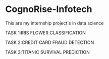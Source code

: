 # CognoRise-Infotech
This are my internship project's in data science 

TASK 1:IRIS FLOWER CLASSIFICATION

TASK 2:CREDIT CARD FRAUD DETECTION

TASK 3:TITANIC SURVIVAL PREDICTION
